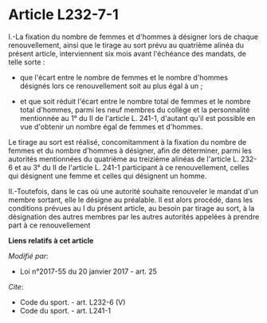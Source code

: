 # Article L232-7-1

I.-La fixation du nombre de femmes et d'hommes à désigner lors de chaque renouvellement, ainsi que le tirage au sort prévu au
quatrième alinéa du présent article, interviennent six mois avant l'échéance des mandats, de telle sorte : 

- que l'écart entre le nombre de femmes et le nombre d'hommes désignés lors ce renouvellement soit au plus égal à un ;

- et que soit réduit l'écart entre le nombre total de femmes et le nombre total d'hommes, parmi les neuf membres du collège
et la personnalité mentionnée au 1° du II de l'article L. 241-1, d'autant qu'il est possible en vue d'obtenir un nombre égal
de femmes et d'hommes. 

Le tirage au sort est réalisé, concomitamment à la fixation du nombre de femmes et du nombre d'hommes à désigner, afin de
déterminer, parmi les autorités mentionnées du quatrième au treizième alinéas de l'article L. 232-6 et au 3° du II de
l'article L. 241-1 participant à ce renouvellement, celles qui désignent une femme et celles qui désignent un homme. 

II.-Toutefois, dans le cas où une autorité souhaite renouveler le mandat d'un membre sortant, elle le désigne au préalable.
Il est alors procédé, dans les conditions prévues au I du présent article, au besoin par tirage au sort, à la désignation des
autres membres par les autres autorités appelées à prendre part à ce renouvellement

**Liens relatifs à cet article**

_Modifié par_:

  - Loi n°2017-55 du 20 janvier 2017 - art. 25

_Cite_:

  - Code du sport. - art. L232-6 (V)
  - Code du sport. - art. L241-1
